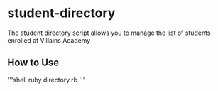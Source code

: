 # student-directory

The student directory script allows you to manage the list of students enrolled at Villains Academy

## How to Use ##
'''shell
ruby directory.rb
'''
